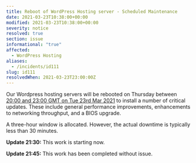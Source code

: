 ```yaml
---
title: Reboot of WordPress Hosting server - Scheduled Maintenance
date: 2021-03-23T10:38:00+00:00
modified: 2021-03-23T10:38:00+00:00
severity: notice
resolved: true
section: issue
informational: "true"
affected:
  - WordPress Hosting
aliases:
  - /incidents/id111
slug: id111
resolvedWhen: 2021-03-23T23:00:00Z
---
```


Our Wordpress hosting servers will be rebooted on Thursday between [20:00 and 23:00 GMT on Tue 23rd Mar 2021](https://www.timeanddate.com/worldclock/fixedtime.html?iso=20210323T20&p1=1440&ah=3) to install a number of critical updates. These include general performance improvements, enhancements to networking throughput, and a BIOS upgrade.

A three-hour window is allocated. However, the actual downtime is typically less than 30 minutes.

**Update 21:30:** This work is starting now.

**Update 21:45:** This work has been completed without issue.

